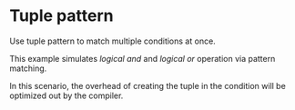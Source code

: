 # Tuple pattern

Use tuple pattern to match multiple conditions at once.

This example simulates _logical and_ and _logical or_ operation via pattern matching.

In this scenario, the overhead of creating the tuple in the condition will be optimized out by the compiler.
